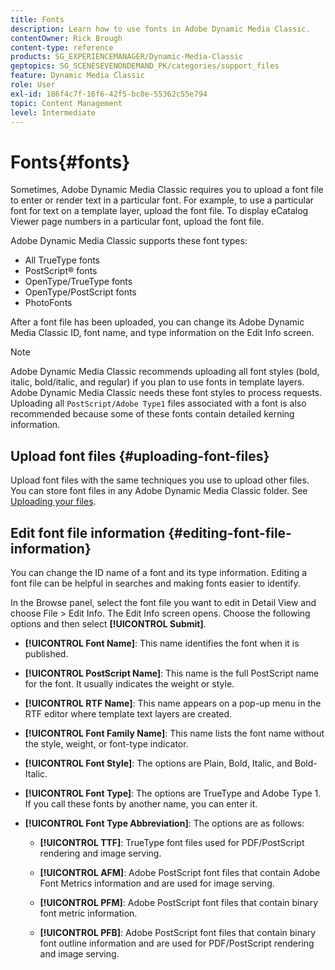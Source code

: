 ```yaml
---
title: Fonts
description: Learn how to use fonts in Adobe Dynamic Media Classic.
contentOwner: Rick Brough
content-type: reference
products: SG_EXPERIENCEMANAGER/Dynamic-Media-Classic
geptopics: SG_SCENESEVENONDEMAND_PK/categories/support_files
feature: Dynamic Media Classic
role: User
exl-id: 186f4c7f-16f6-42f5-bc0e-55362c55e794
topic: Content Management
level: Intermediate
---
```

# Fonts{#fonts}

Sometimes, Adobe Dynamic Media Classic requires you to upload a font file to enter or render text in a particular font. For example, to use a particular font for text on a template layer, upload the font file. To display eCatalog Viewer page numbers in a particular font, upload the font file.

Adobe Dynamic Media Classic supports these font types:

* All TrueType fonts
* PostScript&reg; fonts
* OpenType/TrueType fonts
* OpenType/PostScript fonts
* PhotoFonts

After a font file has been uploaded, you can change its Adobe Dynamic Media Classic ID, font name, and type information on the Edit Info screen.

>[!NOTE]
>
>Adobe Dynamic Media Classic recommends uploading all font styles (bold, italic, bold/italic, and regular) if you plan to use fonts in template layers. Adobe Dynamic Media Classic needs these font styles to process requests. Uploading all `PostScript/Adobe Type1` files associated with a font is also recommended because some of these fonts contain detailed kerning information.

## Upload font files {#uploading-font-files}

Upload font files with the same techniques you use to upload other files. You can store font files in any Adobe Dynamic Media Classic folder. See [Uploading your files](uploading-files.md#uploading_your_files).

## Edit font file information {#editing-font-file-information}

You can change the ID name of a font and its type information. Editing a font file can be helpful in searches and making fonts easier to identify.

In the Browse panel, select the font file you want to edit in Detail View and choose File > Edit Info. The Edit Info screen opens. Choose the following options and then select **[!UICONTROL Submit]**.

* **[!UICONTROL Font Name]**: This name identifies the font when it is published.

* **[!UICONTROL PostScript Name]**: This name is the full PostScript name for the font. It usually indicates the weight or style.

* **[!UICONTROL RTF Name]**: This name appears on a pop-up menu in the RTF editor where template text layers are created.

* **[!UICONTROL Font Family Name]**: This name lists the font name without the style, weight, or font-type indicator.

* **[!UICONTROL Font Style]**: The options are Plain, Bold, Italic, and Bold-Italic.

* **[!UICONTROL Font Type]**: The options are TrueType and Adobe Type 1. If you call these fonts by another name, you can enter it.

* **[!UICONTROL Font Type Abbreviation]**: The options are as follows:

  * **[!UICONTROL TTF]**: TrueType font files used for PDF/PostScript rendering and image serving.

  * **[!UICONTROL AFM]**: Adobe PostScript font files that contain Adobe Font Metrics information and are used for image serving.

  * **[!UICONTROL PFM]**: Adobe PostScript font files that contain binary font metric information.

  * **[!UICONTROL PFB]**: Adobe PostScript font files that contain binary font outline information and are used for PDF/PostScript rendering and image serving.
